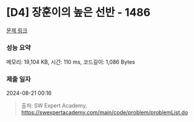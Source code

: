 # [D4] 장훈이의 높은 선반 - 1486 

[문제 링크](https://swexpertacademy.com/main/code/problem/problemDetail.do?contestProbId=AV2b7Yf6ABcBBASw) 

### 성능 요약

메모리: 19,104 KB, 시간: 110 ms, 코드길이: 1,086 Bytes

### 제출 일자

2024-08-21 00:16



> 출처: SW Expert Academy, https://swexpertacademy.com/main/code/problem/problemList.do
